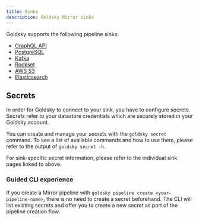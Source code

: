 ```yaml
---
title: Sinks
description: Goldsky Mirror sinks
---
```


Goldsky supports the following pipeline sinks:

- [GraphQL API](/mirror/sinks/graphql)
- [PostgreSQL](/mirror/sinks/postgresql)
- [Kafka](/mirror/sinks/kafka)
- [Rockset](/mirror/sinks/rockset)
- [AWS S3](/mirror/sinks/aws-s3)
- [Elasticsearch](/mirror/sinks/elasticsearch)

## Secrets

In order for Goldsky to connect to your sink, you have to configure secrets. Secrets refer to your datastore credentials which are securely stored in your Goldsky account.

You can create and manage your secrets with the `goldsky secret` command. To see a list of available commands and how to use them, please refer to the output of `goldsky secret -h`.

For sink-specific secret information, please refer to the individual sink pages linked to above.

### Guided CLI experience

If you create a Mirror pipeline with `goldsky pipeline create <your-pipeline-name>`, there is no need to create a secret beforehand. The CLI will list existing secrets and offer you to create a new secret as part of the pipeline creation flow.
